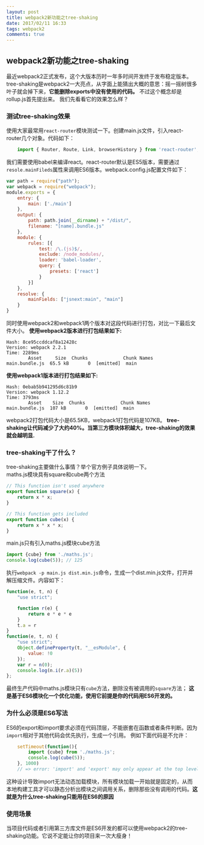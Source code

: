 ```yaml
---
layout: post
title: webpack2新功能之tree-shaking 
date: 2017/02/11 16:33
tags: webpack2  
comments: true
---
```


## webpack2新功能之tree-shaking 
最近webpack2正式发布，这个大版本历时一年多时间开发终于发布稳定版本。
tree-shaking是webpack2一大亮点，从字面上能猜出大概的意思：摇一摇树很多叶子就会掉下来，__它能删除exports中没有使用的代码。__ 不过这个概念却是rollup.js首先提出来。
我们先看看它的效果怎么样？

### 测试tree-shaking效果
使用大家最常用`react-router`模块测试一下。创建main.js文件，引入react-router几个对象。代码如下：
```js
    import { Router, Route, Link, browserHistory } from 'react-router';
```
我们需要使用babel来编译react。react-router默认是ES5版本，需要通过`resole.mainFileds`属性来调用ES6版本。webpack.config.js配置文件如下：
```js
var path = require("path");
var webpack = require("webpack");
module.exports = {
    entry: {
        main: ['./main']
    },
    output: {
        path: path.join(__dirname) + "/dist/",
        filename: "[name].bundle.js"
    },
    module: {
        rules: [{
            test: /\.(js)$/,
            exclude: /node_modules/,
            loader: 'babel-loader',
            query: {
                presets: ['react']
            }
        }]
    },
    resolve: {      
        mainFields: ["jsnext:main", "main"]
    }
}
```
同时使用webpack2和webpack1两个版本对这段代码进行打包，对比一下最后文件大小。
__使用webpack2版本进行打包结果如下:__
```
Hash: 8ce95ccddcaf8a12428c
Version: webpack 2.2.1
Time: 2289ms
        Asset     Size  Chunks             Chunk Names
main.bundle.js  65.5 kB       0  [emitted]  main
```
__使用webpack1版本进行打包结果如下:__
```
Hash: 0ebab5b941295d6c81b9
Version: webpack 1.12.2
Time: 3793ms
        Asset    Size  Chunks             Chunk Names
main.bundle.js  107 kB       0  [emitted]  main
```
webpack2打包代码大小是65.5KB，webpack1打包代码是107KB。
__tree-shaking让代码减少了大约40%。当第三方模块体积越大，tree-shaking的效果就会越明显.__

### tree-shaking干了什么？
tree-shaking主要做什么事情？举个官方例子具体说明一下。   
maths.js模块具有square和cube两个方法
```js
// This function isn't used anywhere
export function square(x) {
    return x * x;
}

// This function gets included
export function cube(x) {
    return x * x * x;
}
```

main.js只有引入maths.js模块cube方法

```js
import {cube} from './maths.js';
console.log(cube(5)); // 125
```
执行`webpack -p main.js dist.min.js`命令，生成一个dist.min.js文件，打开并解压缩文件。内容如下：

```js
function(e, t, n) {
    "use strict";

    function r(e) {
        return e * e * e
    }
    t.a = r
}
function(e, t, n) {
    "use strict";
    Object.defineProperty(t, "__esModule", {
        value: !0
    });
    var r = n(0);
    console.log(n.i(r.a)(5))
};
```
最终生产代码中maths.js模块只有`cube`方法，删除没有被调用的`square`方法；
__这是基于ES6模块化一个优化功能，使用它前提是你的代码用ES6开发的。__

### 为什么必须是ES6写法
ES6的export和import要求必须在代码顶层，不能嵌套在函数或者条件判断。因为`import`相对于其他代码会优先执行，生成一个引用。
例如下面代码是不允许：
```js
    setTimeout(function(){
        import {cube} from './maths.js';
        console.log(cube(5));
    }, 1000)
    // => error: 'import' and 'export' may only appear at the top level
```
这种设计导致import无法动态加载模块，所有模块加载一开始就是固定的，从而本地构建工具才可以静态分析出模块之间调用关系，删除那些没有调用的代码。__这就是为什么tree-shaking只能用在ES6的原因__

### 使用场景
当项目代码或者引用第三方库文件是ES6开发的都可以使用webpack2的tree-shaking功能。它说不定能让你的项目来一次大瘦身！







